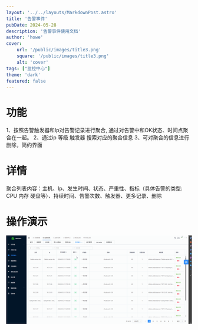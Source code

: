 ```yaml
---
layout: '../../layouts/MarkdownPost.astro'
title: '告警事件'
pubDate: 2024-05-28
description: '告警事件使用文档'
author: 'howe'
cover:
    url: '/public/images/title3.png'
    square: '/public/images/title3.png'
    alt: 'cover'
tags: ["监控中心"] 
theme: 'dark'
featured: false
---
```


# 功能
1、按照告警触发器和Ip对告警记录进行聚合, 通过对告警中和OK状态、时间点聚合在一起。
2、通过ip 等级 触发器 搜索对应的聚合信息
3、可对聚合的信息进行删除，简约界面

# 详情
聚合列表内容：主机、Ip、发生时间、状态、严重性、指标（具体告警的类型: CPU 内存 硬盘等）、持续时间、告警次数、触发器、更多记录、删除

# 操作演示
![|inline](/public/images/3.gif)